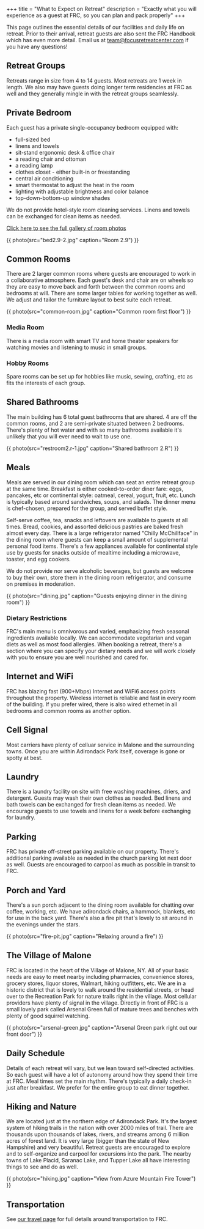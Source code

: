 +++
title = "What to Expect on Retreat"
description = "Exactly what you will experience as a guest at FRC, so you can plan and pack properly"
+++

This page outlines the essential details of our facilities and daily life on retreat. Prior to their arrival, retreat guests are also sent the FRC Handbook which has even more detail. Email us at team@focusretreatcenter.com if you have any questions!

## Retreat Groups

Retreats range in size from 4 to 14 guests. Most retreats are 1 week in length. We also may have guests doing longer term residencies at FRC as well and they generally mingle in with the retreat groups seamlessly.

## Private Bedroom

Each guest has a private single-occupancy bedroom equipped with:

* full-sized bed
* linens and towels
* sit-stand ergonomic desk & office chair
* a reading chair and ottoman
* a reading lamp
* clothes closet - either built-in or freestanding
* central air conditioning
* smart thermostat to adjust the heat in the room
* lighting with adjustable brightness and color balance
* top-down-bottom-up window shades

We do not provide hotel-style room cleaning services. Linens and towels can be exchanged for clean items as needed.

[Click here to see the full gallery of room photos](/photos)

{{ photo(src="bed2.9-2.jpg" caption="Room 2.9") }}

## Common Rooms

There are 2 larger common rooms where guests are encouraged to work in a collaborative atmosphere. Each guest's desk and chair are on wheels so they are easy to move back and forth between the common rooms and bedrooms at will. There are some larger tables for working together as well. We adjust and tailor the furniture layout to best suite each retreat.

{{ photo(src="common-room.jpg" caption="Common room first floor") }}

### Media Room

There is a media room with smart TV and home theater speakers for watching movies and listening to music in small groups.

### Hobby Rooms

Spare rooms can be set up for hobbies like music, sewing, crafting, etc as fits the interests of each group.

## Shared Bathrooms

The main building has 6 total guest bathrooms that are shared. 4 are off the common rooms, and 2 are semi-private situated between 2 bedrooms. There's plenty of hot water and with so many bathrooms available it's unlikely that you will ever need to wait to use one.

{{ photo(src="restroom2.r-1.jpg" caption="Shared bathroom 2.R") }}

## Meals

Meals are served in our dining room which can seat an entire retreat group at the same time. Breakfast is either cooked-to-order diner fare: eggs, pancakes, etc or continental style: oatmeal, cereal, yogurt, fruit, etc. Lunch is typically based around sandwiches, soups, and salads. The dinner menu is chef-chosen, prepared for the group, and served buffet style.

Self-serve coffee, tea, snacks and leftovers are available to guests at all times. Bread, cookies, and assorted delicious pastries are baked fresh almost every day. There is a large refrigerator named "Chilly McChillface" in the dining room where guests can keep a small amount of supplemental personal food items. There's a few appliances available for continental style use by guests for snacks outside of mealtime including a microwave, toaster, and egg cookers.

We do not provide nor serve alcoholic beverages, but guests are welcome to buy their own, store them in the dining room refrigerator, and consume on premises in moderation.

{{ photo(src="dining.jpg" caption="Guests enjoying dinner in the dining room") }}

### Dietary Restrictions

FRC's main menu is omnivorous and varied, emphasizing fresh seasonal ingredients available locally. We can accommodate vegetarian and vegan diets as well as most food allergies. When booking a retreat, there's a section where you can specify your dietary needs and we will work closely with you to ensure you are well nourished and cared for.

## Internet and WiFi

FRC has blazing fast (900+Mbps) Internet and WiFi6 access points throughout the property. Wireless internet is reliable and fast in every room of the building. If you prefer wired, there is also wired ethernet in all bedrooms and common rooms as another option. 

## Cell Signal

Most carriers have plenty of celluar service in Malone and the surrounding towns. Once you are within Adirondack Park itself, coverage is gone or spotty at best.

## Laundry

There is a laundry facility on site with free washing machines, driers, and detergent. Guests may wash their own clothes as needed. Bed linens and bath towels can be exchanged for fresh clean items as needed. We encourage guests to use towels and linens for a week before exchanging for laundry.

## Parking

FRC has private off-street parking available on our property. There's additional parking available as needed in the church parking lot next door as well. Guests are encouraged to carpool as much as possible in transit to FRC.

## Porch and Yard

There's a sun porch adjacent to the dining room available for chatting over coffee, working, etc. We have adirondack chairs, a hammock, blankets, etc for use in the back yard. There's also a fire pit that's lovely to sit around in the evenings under the stars.

{{ photo(src="fire-pit.jpg" caption="Relaxing around a fire") }}

## The Village of Malone

FRC is located in the heart of the Village of Malone, NY. All of your basic needs are easy to meet nearby including pharmacies, convenience stores, grocery stores, liquor stores, Walmart, hiking outfitters, etc. We are in a historic district that is lovely to walk around the residential streets, or head over to the Recreation Park for nature trails right in the village. Most cellular providers have plenty of signal in the village. Directly in front of FRC is a small lovely park called Arsenal Green full of mature trees and benches with plenty of good squirrel watching.

{{ photo(src="arsenal-green.jpg" caption="Arsenal Green park right out our front door") }}

## Daily Schedule

Details of each retreat will vary, but we lean toward self-directed activities. So each guest will have a lot of autonomy around how they spend their time at FRC. Meal times set the main rhythm. There's typically a daily check-in just after breakfast. We prefer for the entire group to eat dinner together.

## Hiking and Nature

We are located just at the northern edge of Adirondack Park. It's the largest system of hiking trails in the nation with over 2000 miles of trail. There are thousands upon thousands of lakes, rivers, and streams among 6 million acres of forest land. It is very large (bigger than the state of New Hampshire) and very beautiful. Retreat guests are encouraged to explore and to self-organize and carpool for excursions into the park. The nearby towns of Lake Placid, Saranac Lake, and Tupper Lake all have interesting things to see and do as well.

{{ photo(src="hiking.jpg" caption="View from Azure Mountain Fire Tower") }}

## Transportation

See [our travel page](/travel) for full details around transportation to FRC.
